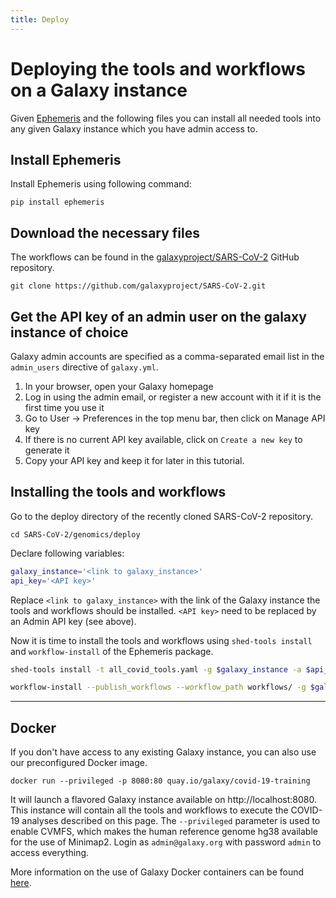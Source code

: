 ```yaml
---
title: Deploy
---
```

# Deploying the tools and workflows on a Galaxy instance

Given [Ephemeris](https://ephemeris.readthedocs.io/en/latest/) and the following files you can install all needed tools into any given Galaxy instance which you have admin access to.

## Install Ephemeris 
Install Ephemeris using following command:

```
pip install ephemeris
```

## Download the necessary files

The workflows can be found in the [galaxyproject/SARS-CoV-2](https://github.com/galaxyproject/SARS-CoV-2) GitHub repository. 
```
git clone https://github.com/galaxyproject/SARS-CoV-2.git
```

## Get the API key of an admin user on the galaxy instance of choice

Galaxy admin accounts are specified as a comma-separated email list in the `admin_users` directive of `galaxy.yml`. 

1. In your browser, open your Galaxy homepage
2. Log in using the admin email, or register a new account with it if it is the first time you use it
3. Go to User -> Preferences in the top menu bar, then click on Manage API key
4. If there is no current API key available, click on `Create a new key` to generate it
5. Copy your API key and keep it for later in this tutorial.

## Installing the tools and workflows

Go to the deploy directory of the recently cloned SARS-CoV-2 repository.

```
cd SARS-CoV-2/genomics/deploy
```

Declare following variables:

```sh
galaxy_instance='<link to galaxy_instance>'
api_key='<API key>'
```

Replace `<link to galaxy_instance>` with the link of the Galaxy instance the tools and workflows should be installed. `<API key>` need to be replaced by an Admin API key (see above).

Now it is time to install the tools and workflows using `shed-tools install` and `workflow-install`
of the Ephemeris package.

```sh
shed-tools install -t all_covid_tools.yaml -g $galaxy_instance -a $api_key

workflow-install --publish_workflows --workflow_path workflows/ -g $galaxy_instance -a $api_key
```

---

## Docker

If you don't have access to any existing Galaxy instance, you can also use our preconfigured Docker image.

```
docker run --privileged -p 8080:80 quay.io/galaxy/covid-19-training
```

It will launch a flavored Galaxy instance available on http://localhost:8080. This instance will contain all the tools and workflows to execute the COVID-19 analyses described on this page. The `--privileged` parameter is used to enable CVMFS, which makes the human reference genome hg38 available for the use of Minimap2. Login as `admin@galaxy.org` with password `admin` to access everything.

More information on the use of Galaxy Docker containers can be found [here](https://github.com/bgruening/docker-galaxy-stable).
